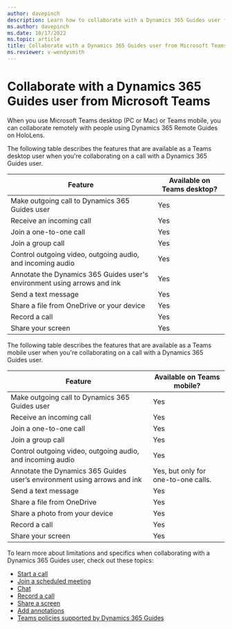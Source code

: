 ```yaml
---
author: davepinch
description: Learn how to collaborate with a Dynamics 365 Guides user from Microsoft Teams
ms.author: davepinch
ms.date: 10/17/2022
ms.topic: article
title: Collaborate with a Dynamics 365 Guides user from Microsoft Teams
ms.reviewer: v-wendysmith
---
```


# Collaborate with a Dynamics 365 Guides user from Microsoft Teams

When you use Microsoft Teams desktop (PC or Mac) or Teams mobile, you can collaborate remotely with people using Dynamics 365 Remote Guides on HoloLens. 

The following table describes the features that are available as a Teams desktop user when you're collaborating on a call with a Dynamics 365 Guides user. 

|Feature |Available on Teams desktop? |
|-----------------------------------------------|------------|                                                                                               
|Make outgoing call to Dynamics 365 Guides user |Yes|    
|Receive an incoming call  |Yes|   
|Join a one-to-one call |Yes|  
|Join a group call  |Yes |       
|Control outgoing video, outgoing audio, and incoming audio  |Yes|  
|Annotate the Dynamics 365 Guides user's environment using arrows and ink  |Yes|       
|Send a text message    |Yes |   
|Share a file from OneDrive or your device  |Yes |       
|Record a call  |Yes|
|Share your screen  |Yes|                                                                                                                                                                   

The following table describes the features that are available as a Teams mobile user when you're collaborating on a call with a Dynamics 365 Guides user. 

| Feature | Available on Teams mobile? | 
|-----------------------------------------------|------------| 
|Make outgoing call to Dynamics 365 Guides user | Yes | 
|Receive an incoming call | Yes| 
|Join a one-to-one call |Yes|  
|Join a group call  |Yes | 
|Control outgoing video, outgoing audio, and incoming audio  | Yes |
|Annotate the Dynamics 365 Guides user’s environment using arrows and ink  | Yes, but only for one-to-one calls. |
|Send a text message | Yes |
|Share a file from OneDrive | Yes| 
|Share a photo from your device | Yes | 
|Record a call | Yes | 
|Share your screen | Yes | 

To learn more about limitations and specifics when collaborating with a Dynamics 365 Guides user, check out these topics:

- [Start a call](calling-start-call.md)
- [Join a scheduled meeting](calling-meetings.md)
- [Chat](calling-chat-file-sharing.md)
- [Record a call](calling-record-call.md)
- [Share a screen](calling-screen-sharing.md)
- [Add annotations](calling-annotations.md)
- [Teams policies supported by Dynamics 365 Guides](admin-teams-policies.md)
